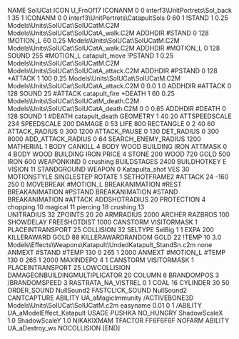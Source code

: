 NAME SolUCat
ICON 			U_FrnOf17
ICONANM 0 0 interf3\UnitPortrets\Sol_back 1 35 1
ICONANM 0 0 interf3\UnitPortrets\CatapultSols 0 60 1
!STAND          1 0.25 Models\Units\SolUCat\SolUCatM.C2M Models\Units\SolUCat\SolUCatA_walk.C2M
ADDHDIR #STAND 0 128
!MOTION_L      60 0.25 Models\Units\SolUCat\SolUCatM.C2M Models\Units\SolUCat\SolUCatA_walk.C2M
ADDHDIR #MOTION_L 0 128
SOUND 255 #MOTION_L catapult_move
!PSTAND        1  0.25 Models\Units\SolUCat\SolUCatM.C2M Models\Units\SolUCat\SolUCatA_attack.C2M
ADDHDIR #PSTAND 0 128 
*ATTACK        1 100 0.25 Models\Units\SolUCat\SolUCatM.C2M Models\Units\SolUCat\SolUCatA_attack.C2M 0 0.0 1.0
ADDHDIR #ATTACK 0 128
SOUND 25 #ATTACK catapult_fire
*DEATH        1 60 0.25 Models\Units\SolUCat\SolUCatM_death.C2M Models\Units\SolUCat\SolUCatA_death.C2M 0 0 0.65
ADDHDIR #DEATH 0 128
SOUND 1 #DEATH catapult_death
GEOMETRY 1 40 20
ATTSPEEDSCALE 234
SPEEDSCALE 200
DAMAGE   0 53
LIFE     800
RECTANGLE 0 2 40 60
ATTACK_RADIUS 0 300 1200
ATTACK_PAUSE 0 130
DET_RADIUS 0 300 8000
ADD_ATTACK_RADIUS 0 64
SEARCH_ENEMY_RADIUS 1200
MATHERIAL 1 BODY
CANKILL 4 BODY WOOD BUILDING IRON
ATTMASK 0 4 BODY WOOD BUILDING IRON
PRICE 4 STONE 200 WOOD 720 GOLD 500 IRON 600
WEAPONKIND 0 crushing
BUILDSTAGES 2400
BUILDHOTKEY		E
VISION 11
STANDGROUND
WEAPON 0 Katapulta_shot
VES 30
MOTIONSTYLE SINGLESTEP
ROTATE 1
SETHOTFRAME2 #ATTACK 24 -160 250 0
MOVEBREAK #MOTION_L
BREAKANIMATION #REST
BREAKANIMATION #PSTAND
BREAKANIMATION #STAND
BREAKANIMATION #ATTACK
ADDSHOTRADIUS 20
PROTECTION 4 chopping 10 magical 11 piercing 18 crushing 13         
UNITRADIUS 32
ZPOINTS 20 20
ARMRADIUS 		2000
ARCHER
RAZBROS 100
SHOWDELAY
FREESHOTDIST 1000
CANSTORM
VISITORMASK 1
PLACEINTRANSPORT 25
COLLISION 32
SELTYPE SelBig 1 1
EXPA 200
KILLERAWARD             GOLD 88
KILLERAWARDRANDOM       GOLD 22
!TEMP 10 3.0 Models\Effects\Weapons\Katapult\UndedKatapult_StandSn.c2m none
ANMEXT #STAND #TEMP 130 0 265 1 2000
ANMEXT #MOTION_L #TEMP 130 0 265 1 2000
MAXINDEPO 4 1
CANSTORM
VISITORMASK 1
PLACEINTRANSPORT 25
LOWCOLLISION
DAMAGEONBUILDINGMULTIPLICATOR 20
COLUMN 6
BRANDOMPOS 3
/BRANDOMSPEED 3
RASTRATA_NA_VISTREL 0 1 COAL 16
CYLINDER 30 50
ORDER_SOUND NullSound2
FASTCLICK_SOUND NullSound2
CANTCAPTURE
ABILITY UA_aMagicImmunity
/ACTIVEBONE3D Models\Units\SolUCat\SolUCatM.c2m easyname 0.01 0 1
/ABILITY UA_aModelEffect_Katapult
USAGE PUSHKA
NO_HUNGRY
ShadowScaleX 1.0
ShadowScaleY 1.0
NIKAKIXMAM
TFACTOR FF6F6F6F
NOFARM
ABILITY UA_aDestroy_ws
NOCOLLISION
[END]
